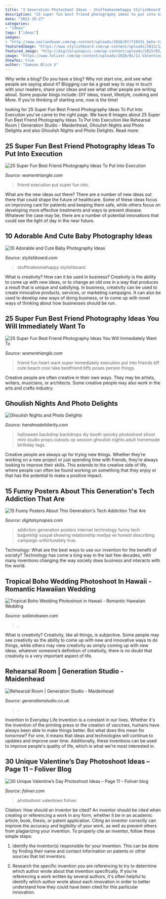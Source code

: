 ```yaml
---
title: "3 Generation Photoshoot Ideas - Stuffmakesmehappy Stylishboard"
description: "25 super fun best friend photography ideas to put into execution"
date: "2022-10-27"
categories:
- "ideas"
tags: ["ideas"]
images:
- "http://www.sailandswan.com/wp-content/uploads/2018/07/718331_boho-tropicana-inspired-bridal-shoot.jpg"
featuredImage: "https://www.stylishboard.com/wp-content/uploads/2013/12/62.jpg"
featured_image: "http://digitalsynopsis.com/wp-content/uploads/2015/03/this-generation-technology-internet-addiction-posters-2.jpg"
image: "https://www.foliver.com/wp-content/uploads/2020/01/11-Valentines-Day-Photoshoot.jpg"
ShowToc: true
author: "Samson Blick V"
---
```



Why write a blog?
Do you have a blog? Why not start one, and see what people are saying about it? Blogging can be a great way to stay in touch with your readers, share your ideas and see what other people are writing about. Some popular blogs include: DIY ideas, travel, lifestyle, cooking and More. If you’re thinking of starting one, now is the time!

	

		
looking for 25 Super Fun Best Friend Photography Ideas To Put Into Execution you've came to the right page. We have 8 Images about 25 Super Fun Best Friend Photography Ideas To Put Into Execution like Rehearsal Room | Generation Studio - Maidenhead, Ghoulish Nights and Photo Delights and also Ghoulish Nights and Photo Delights. Read more:
		
    
## 25 Super Fun Best Friend Photography Ideas To Put Into Execution

<img loading=lazy src="https://www.womentriangle.com/wp-content/uploads/2015/10/love1.jpg" onerror="this.onerror=null;this.src='https://tse1.mm.bing.net/th?id=OIP.Z0OrNuuSvB8Wpj2mb7U5ZwHaLH&amp;pid=15.1';" alt="25 Super Fun Best Friend Photography Ideas To Put Into Execution">

_Source: womentriangle.com_

>friend execution put super fun into. 

	

What are the new ideas out there?
There are a number of new ideas out there that could shape the future of healthcare. Some of these ideas focus on improving care for patients and keeping them safe, while others focus on developing more effective treatments and ways to prevent disease. Whatever the case may be, there are a number of potential innovations that could see the light of day in the near future.

    
## 10 Adorable And Cute Baby Photography Ideas

<img loading=lazy src="https://www.stylishboard.com/wp-content/uploads/2013/12/62.jpg" onerror="this.onerror=null;this.src='https://tse4.mm.bing.net/th?id=OIP.dR7-JDVqx6vHKwswyrrCeQHaJj&amp;pid=15.1';" alt="10 Adorable and Cute Baby Photography Ideas">

_Source: stylishboard.com_

>stuffmakesmehappy stylishboard. 

	

What is creativity? How can it be used in business?
Creativity is the ability to come up with new ideas, or to change an old one in a way that produces a result that is unique and satisfying. In business, creativity can be used to create innovative products, services, or marketing campaigns. It can also be used to develop new ways of doing business, or to come up with novel ways of thinking about how businesses should be run.

    
## 25 Super Fun Best Friend Photography Ideas You Will Immediately Want To

<img loading=lazy src="http://www.womentriangle.com/wp-content/uploads/2015/10/Big-heart.jpg" onerror="this.onerror=null;this.src='https://tse2.mm.bing.net/th?id=OIP.sXmqD1sCAJi1jZFsd7loTAHaJ3&amp;pid=15.1';" alt="25 Super Fun Best Friend Photography Ideas You Will Immediately Want To">

_Source: womentriangle.com_

>friend fun heart want super immediately execution put into friends bff cute beach cool take bestfriend bffs poses person things. 

	

Creative people are often creative in their own ways. They may be artists, writers, musicians, or architects. Some creative people may also work in the arts and crafts industry.

    
## Ghoulish Nights And Photo Delights

<img loading=lazy src="http://www.handmadehilarity.com/wp-content/uploads/2013/10/66754fd9baa9a4816a94f43fd6c56c23.jpg" onerror="this.onerror=null;this.src='https://tse4.mm.bing.net/th?id=OIP.QUocp7wLbatsXYxUsBYEawHaHa&amp;pid=15.1';" alt="Ghoulish Nights and Photo Delights">

_Source: handmadehilarity.com_

>halloween backdrop backdrops diy booth spooky photoshoot shoot mini studio props cutouts op session ghoulish nights adult homemade birthday tags. 

	

Creative people are always up for trying new things. Whether they’re working on a new project or just spending time with friends, they’re always looking to improve their skills. This extends to the creative side of life, where people can often be found working on something that they enjoy or that has the potential to make a positive impact.

    
## 15 Funny Posters About This Generation&#039;s Tech Addiction That Are

<img loading=lazy src="http://digitalsynopsis.com/wp-content/uploads/2015/03/this-generation-technology-internet-addiction-posters-2.jpg" onerror="this.onerror=null;this.src='https://tse3.mm.bing.net/th?id=OIP.PE7uyfxohghUzh8ecA6PQwHaKY&amp;pid=15.1';" alt="15 Funny Posters About This Generation&#039;s Tech Addiction That Are">

_Source: digitalsynopsis.com_

>addiction generation posters internet technology funny tech bağımlılığı sosyal showing relationship medya ve honest describing campaign unfortunately true. 

	

Technology: What are the best ways to use our invention for the benefit of society?
Technology has come a long way in the last few decades, with many inventions changing the way society does business and interacts with the world.

    
## Tropical Boho Wedding Photoshoot In Hawaii - Romantic Hawaiian Wedding

<img loading=lazy src="http://www.sailandswan.com/wp-content/uploads/2018/07/718331_boho-tropicana-inspired-bridal-shoot.jpg" onerror="this.onerror=null;this.src='https://tse1.mm.bing.net/th?id=OIP.DeBcb_yvBQVKiHc1Rs90agHaLG&amp;pid=15.1';" alt="Tropical Boho Wedding Photoshoot in Hawaii - Romantic Hawaiian Wedding">

_Source: sailandswan.com_

>. 

	

What is creativity?
Creativity, like all things, is subjective. Some people may see creativity as the ability to come up with new and innovative ways to do things, while others may view creativity as simply coming up with new ideas. whatever someone’s definition of creativity, there is no doubt that creativity is a very important aspect of life.

    
## Rehearsal Room | Generation Studio - Maidenhead

<img loading=lazy src="http://generationstudio.co.uk/wp-content/uploads/2016/03/IMG_3202-1024x576.jpg" onerror="this.onerror=null;this.src='https://tse2.mm.bing.net/th?id=OIP.T8KKUWrBXAU22dCcB6wyfAHaEK&amp;pid=15.1';" alt="Rehearsal Room | Generation Studio - Maidenhead">

_Source: generationstudio.co.uk_

>. 

	

Invention in Everyday Life
Invention is a constant in our lives. Whether it's the invention of the printing press or the creation of vaccines, humans have always been able to make things better. But what does this mean for tomorrow? For one, it means that ideas and technologies will continue to updates and improve over time. Additionally, these inventions can be used to improve people's quality of life, which is what we're most interested in.

    
## 30 Unique Valentine’s Day Photoshoot Ideas – Page 11 – Foliver Blog

<img loading=lazy src="https://www.foliver.com/wp-content/uploads/2020/01/11-Valentines-Day-Photoshoot.jpg" onerror="this.onerror=null;this.src='https://tse2.mm.bing.net/th?id=OIP.8luDE2i9UcAdyzX0XqdwOQHaLH&amp;pid=15.1';" alt="30 Unique Valentine’s Day Photoshoot Ideas – Page 11 – Foliver blog">

_Source: foliver.com_

>photoshoot valentines foliver. 

	

Citation: How should an inventor be cited?
An inventor should be cited when creating or referencing a work in any form, whether it be in an academic article, book, thesis, or patent application. Citing an inventor correctly can improve the accuracy and legibility of your work, as well as prevent others from plagiarizing your invention. To properly cite an inventor, follow these simple steps:
1. Identify the inventor(s) responsible for your invention. This can be done by finding their name and contact information on patents or other sources that list inventors.

2. Research the specific invention you are referencing to try to determine which author wrote about that invention specifically. If you're referencing a work written by several authors, it's often helpful to identify which author wrote about each innovation in order to better understand how they could have been cited for this particular innovation.


